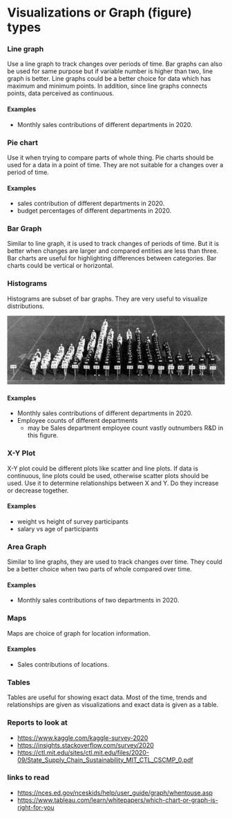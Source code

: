 # Visualizations or Graph (figure) types


###  Line graph

Use a line graph to track changes over periods of time.
Bar graphs can also be used for same purpose but if variable number is higher than two, line graph is better.
Line graphs could be a better choice for data which has maximum and minimum points.
In addition, since line graphs connects points, data perceived as continuous.


#### Examples 

- Monthly sales contributions of different departments in 2020.


###  Pie chart

Use it when trying to compare parts of whole thing. 
Pie charts should be used for a data in a point of time.
They are not suitable for a changes over a period of time.

#### Examples 

- sales contribution of different departments in 2020.
- budget percentages of different departments in 2020.


### Bar Graph

Similar to line graph, it is used to track changes of periods of time.
But it is better when changes are larger and compared entities are less than three.
Bar charts are useful for highlighting differences between categories.
Bar charts could be vertical or horizontal.


### Histograms

Histograms are subset of bar graphs. They are very useful to visualize distributions.

![histogram example](../images/livinghistogram.jpg)




#### Examples 

- Monthly sales contributions of different departments in 2020.
- Employee counts of different departments 
	- may be Sales department employee count vastly outnumbers R&D in this figure.


### X-Y Plot 

X-Y plot could be different plots like scatter and line plots.
If data is continuous, line plots could be used, otherwise scatter plots should be used.
Use it to determine relationships between X and Y.
Do they increase or decrease together.

#### Examples 

- weight vs height of survey participants
- salary vs age of participants



### Area Graph

Similar to line graphs, they are used to track changes over time.
They could be a better choice when two parts of whole compared over time.

#### Examples 

- Monthly sales contributions of two departments in 2020.

### Maps

Maps are choice of graph for location information.


#### Examples 

- Sales contributions of locations.


### Tables

Tables are useful for showing exact data.
Most of the time, trends and relationships are given as visualizations and exact data is given as a table.





### Reports to look at

- https://www.kaggle.com/kaggle-survey-2020
- https://insights.stackoverflow.com/survey/2020
- https://ctl.mit.edu/sites/ctl.mit.edu/files/2020-09/State_Supply_Chain_Sustainability_MIT_CTL_CSCMP_0.pdf



### links to read

- https://nces.ed.gov/nceskids/help/user_guide/graph/whentouse.asp
- https://www.tableau.com/learn/whitepapers/which-chart-or-graph-is-right-for-you




